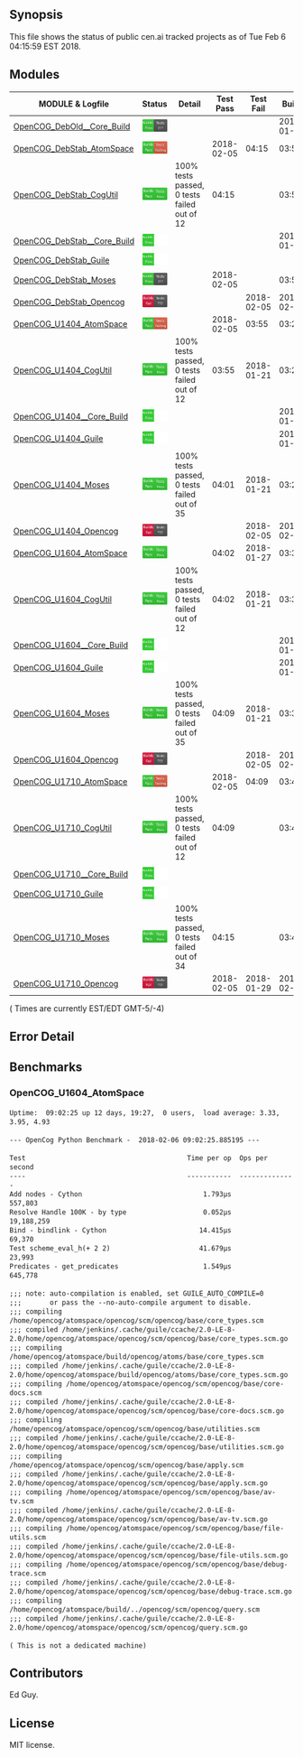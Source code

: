 
## Synopsis

This file shows the status of public cen.ai tracked projects as of Tue Feb  6 04:15:59 EST 2018.

## Modules 

| MODULE & Logfile | Status | Detail | Test Pass | Test Fail| Build | Attempt|
| --- | --- | --- | --- | ---  | --- | --- | 
| [OpenCOG_DebOld__Core_Build](jobs/OpenCOG_DebOld__Core_Build.log) | ![Status](/images/BUILDPASS.svg) |  |  |  | 2018-01-15  | 2018-01-15 |
| [OpenCOG_DebStab_AtomSpace](jobs/OpenCOG_DebStab_AtomSpace.log) | ![Status](/images/TESTFAIL.svg) |  | 2018-02-05 | 04:15 | 03:51  | 04:15 |
| [OpenCOG_DebStab_CogUtil](jobs/OpenCOG_DebStab_CogUtil.log) | ![Status](/images/TESTPASS.svg) | 100% tests passed, 0 tests failed out of 12 | 04:15 |  | 03:50  | 04:15 |
| [OpenCOG_DebStab__Core_Build](jobs/OpenCOG_DebStab__Core_Build.log) | ![Status](/images/BUILDPASSNOTEST.svg) |  |  |  | 2018-01-16  | 2018-02-05 |
| [OpenCOG_DebStab_Guile](jobs/OpenCOG_DebStab_Guile.log) | ![Status](/images/BUILDPASSNOTEST.svg) |  |  |  |   | 03:50 |
| [OpenCOG_DebStab_Moses](jobs/OpenCOG_DebStab_Moses.log) | ![Status](/images/BUILDPASS.svg) |  | 2018-02-05 |  | 03:54  | 03:54 |
| [OpenCOG_DebStab_Opencog](jobs/OpenCOG_DebStab_Opencog.log) | ![Status](/images/BUILDFAIL.svg) |  |  | 2018-02-05 | 2018-02-05  | 03:55 |
| [OpenCOG_U1404_AtomSpace](jobs/OpenCOG_U1404_AtomSpace.log) | ![Status](/images/TESTFAIL.svg) |  | 2018-02-05 | 03:55 | 03:27  | 03:55 |
| [OpenCOG_U1404_CogUtil](jobs/OpenCOG_U1404_CogUtil.log) | ![Status](/images/TESTPASS.svg) | 100% tests passed, 0 tests failed out of 12 | 03:55 | 2018-01-21 | 03:26  | 03:55 |
| [OpenCOG_U1404__Core_Build](jobs/OpenCOG_U1404__Core_Build.log) | ![Status](/images/BUILDPASSNOTEST.svg) |  |  |  | 2018-01-22  | 2018-02-05 |
| [OpenCOG_U1404_Guile](jobs/OpenCOG_U1404_Guile.log) | ![Status](/images/BUILDPASSNOTEST.svg) |  |  |  | 2018-01-22  | 03:26 |
| [OpenCOG_U1404_Moses](jobs/OpenCOG_U1404_Moses.log) | ![Status](/images/TESTPASS.svg) | 100% tests passed, 0 tests failed out of 35 | 04:01 | 2018-01-21 | 03:29  | 04:01 |
| [OpenCOG_U1404_Opencog](jobs/OpenCOG_U1404_Opencog.log) | ![Status](/images/BUILDFAIL.svg) |  |  | 2018-02-05 | 2018-02-05  | 03:30 |
| [OpenCOG_U1604_AtomSpace](jobs/OpenCOG_U1604_AtomSpace.log) | ![Status](/images/TESTPASS.svg) |  | 04:02 | 2018-01-27 | 03:34  | 04:02 |
| [OpenCOG_U1604_CogUtil](jobs/OpenCOG_U1604_CogUtil.log) | ![Status](/images/TESTPASS.svg) | 100% tests passed, 0 tests failed out of 12 | 04:02 | 2018-01-21 | 03:33  | 04:02 |
| [OpenCOG_U1604__Core_Build](jobs/OpenCOG_U1604__Core_Build.log) | ![Status](/images/BUILDPASSNOTEST.svg) |  |  |  | 2018-01-22  | 2018-02-05 |
| [OpenCOG_U1604_Guile](jobs/OpenCOG_U1604_Guile.log) | ![Status](/images/BUILDPASSNOTEST.svg) |  |  |  | 2018-01-22  | 03:33 |
| [OpenCOG_U1604_Moses](jobs/OpenCOG_U1604_Moses.log) | ![Status](/images/TESTPASS.svg) | 100% tests passed, 0 tests failed out of 35 | 04:09 | 2018-01-21 | 03:36  | 04:09 |
| [OpenCOG_U1604_Opencog](jobs/OpenCOG_U1604_Opencog.log) | ![Status](/images/BUILDFAIL.svg) |  |  | 2018-02-05 | 2018-02-05  | 03:37 |
| [OpenCOG_U1710_AtomSpace](jobs/OpenCOG_U1710_AtomSpace.log) | ![Status](/images/TESTFAIL.svg) |  | 2018-02-05 | 04:09 | 03:41  | 04:09 |
| [OpenCOG_U1710_CogUtil](jobs/OpenCOG_U1710_CogUtil.log) | ![Status](/images/TESTPASS.svg) | 100% tests passed, 0 tests failed out of 12 | 04:09 |  | 03:40  | 04:09 |
| [OpenCOG_U1710__Core_Build](jobs/OpenCOG_U1710__Core_Build.log) | ![Status](/images/BUILDPASSNOTEST.svg) |  |  |  |   | 2018-02-05 |
| [OpenCOG_U1710_Guile](jobs/OpenCOG_U1710_Guile.log) | ![Status](/images/BUILDPASSNOTEST.svg) |  |  |  |   | 03:39 |
| [OpenCOG_U1710_Moses](jobs/OpenCOG_U1710_Moses.log) | ![Status](/images/TESTPASS.svg) | 100% tests passed, 0 tests failed out of 34 | 04:15 |  | 03:44  | 04:15 |
| [OpenCOG_U1710_Opencog](jobs/OpenCOG_U1710_Opencog.log) | ![Status](/images/BUILDFAIL.svg) |  | 2018-02-05 | 2018-01-29 | 2018-02-05  | 03:45 |

( Times are currently EST/EDT GMT-5/-4) 

## Error Detail


## Benchmarks


###  OpenCOG_U1604_AtomSpace
```
Uptime:  09:02:25 up 12 days, 19:27,  0 users,  load average: 3.33, 3.95, 4.93

--- OpenCog Python Benchmark -  2018-02-06 09:02:25.885195 ---

Test                                        Time per op  Ops per second
----                                        -----------  --------------
Add nodes - Cython                              1.793µs         557,803
Resolve Handle 100K - by type                   0.052µs      19,188,259
Bind - bindlink - Cython                       14.415µs          69,370
Test scheme_eval_h(+ 2 2)                      41.679µs          23,993
Predicates - get_predicates                     1.549µs         645,778

;;; note: auto-compilation is enabled, set GUILE_AUTO_COMPILE=0
;;;       or pass the --no-auto-compile argument to disable.
;;; compiling /home/opencog/atomspace/opencog/scm/opencog/base/core_types.scm
;;; compiled /home/jenkins/.cache/guile/ccache/2.0-LE-8-2.0/home/opencog/atomspace/opencog/scm/opencog/base/core_types.scm.go
;;; compiling /home/opencog/atomspace/build/opencog/atoms/base/core_types.scm
;;; compiled /home/jenkins/.cache/guile/ccache/2.0-LE-8-2.0/home/opencog/atomspace/build/opencog/atoms/base/core_types.scm.go
;;; compiling /home/opencog/atomspace/opencog/scm/opencog/base/core-docs.scm
;;; compiled /home/jenkins/.cache/guile/ccache/2.0-LE-8-2.0/home/opencog/atomspace/opencog/scm/opencog/base/core-docs.scm.go
;;; compiling /home/opencog/atomspace/opencog/scm/opencog/base/utilities.scm
;;; compiled /home/jenkins/.cache/guile/ccache/2.0-LE-8-2.0/home/opencog/atomspace/opencog/scm/opencog/base/utilities.scm.go
;;; compiling /home/opencog/atomspace/opencog/scm/opencog/base/apply.scm
;;; compiled /home/jenkins/.cache/guile/ccache/2.0-LE-8-2.0/home/opencog/atomspace/opencog/scm/opencog/base/apply.scm.go
;;; compiling /home/opencog/atomspace/opencog/scm/opencog/base/av-tv.scm
;;; compiled /home/jenkins/.cache/guile/ccache/2.0-LE-8-2.0/home/opencog/atomspace/opencog/scm/opencog/base/av-tv.scm.go
;;; compiling /home/opencog/atomspace/opencog/scm/opencog/base/file-utils.scm
;;; compiled /home/jenkins/.cache/guile/ccache/2.0-LE-8-2.0/home/opencog/atomspace/opencog/scm/opencog/base/file-utils.scm.go
;;; compiling /home/opencog/atomspace/opencog/scm/opencog/base/debug-trace.scm
;;; compiled /home/jenkins/.cache/guile/ccache/2.0-LE-8-2.0/home/opencog/atomspace/opencog/scm/opencog/base/debug-trace.scm.go
;;; compiling /home/opencog/atomspace/build/../opencog/scm/opencog/query.scm
;;; compiled /home/jenkins/.cache/guile/ccache/2.0-LE-8-2.0/home/opencog/atomspace/opencog/scm/opencog/query.scm.go

( This is not a dedicated machine)
```



## Contributors

Ed Guy.

## License

MIT license. 

